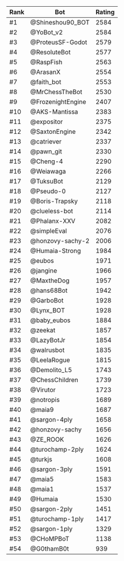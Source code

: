Rank|Bot|Rating
---|---|---
#1|@Shineshou90_BOT|2584
#2|@YoBot_v2|2584
#3|@ProteusSF-Godot|2579
#4|@ResoluteBot|2577
#5|@RaspFish|2563
#6|@ArasanX|2554
#7|@faith_bot|2553
#8|@MrChessTheBot|2530
#9|@FrozenightEngine|2407
#10|@AKS-Mantissa|2383
#11|@expositor|2375
#12|@SaxtonEngine|2342
#13|@catriever|2337
#14|@pawn_git|2330
#15|@Cheng-4|2290
#16|@Weiawaga|2266
#17|@TuksuBot|2129
#18|@Pseudo-0|2127
#19|@Boris-Trapsky|2118
#20|@clueless-bot|2114
#21|@Phalanx-XXV|2082
#22|@simpleEval|2076
#23|@honzovy-sachy-2|2006
#24|@Humaia-Strong|1984
#25|@eubos|1971
#26|@jangine|1966
#27|@MaxtheDog|1957
#28|@hans68Bot|1942
#29|@GarboBot|1928
#30|@Lynx_BOT|1928
#31|@baby_eubos|1884
#32|@zeekat|1857
#33|@LazyBotJr|1854
#34|@walrusbot|1835
#35|@LeelaRogue|1815
#36|@Demolito_L5|1743
#37|@ChessChildren|1739
#38|@Virutor|1723
#39|@notropis|1689
#40|@maia9|1687
#41|@sargon-4ply|1658
#42|@honzovy-sachy|1656
#43|@ZE_ROOK|1626
#44|@turochamp-2ply|1624
#45|@turkjs|1608
#46|@sargon-3ply|1591
#47|@maia5|1583
#48|@maia1|1537
#49|@Humaia|1530
#50|@sargon-2ply|1451
#51|@turochamp-1ply|1417
#52|@sargon-1ply|1329
#53|@CHoMPBoT|1138
#54|@G0thamB0t|939
